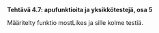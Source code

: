 **Tehtävä 4.7: apufunktioita ja yksikkötestejä, osa 5**

Määritelty funktio mostLikes ja sille kolme testiä.

